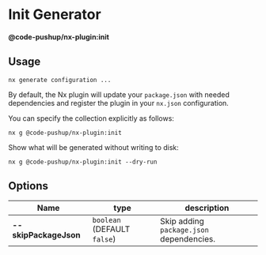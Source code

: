 # Init Generator

#### @code-pushup/nx-plugin:init

## Usage

`nx generate configuration ...`

By default, the Nx plugin will update your `package.json` with needed dependencies and register the plugin in your `nx.json` configuration.

You can specify the collection explicitly as follows:

`nx g @code-pushup/nx-plugin:init`

Show what will be generated without writing to disk:

`nx g @code-pushup/nx-plugin:init --dry-run`

## Options

| Name                  | type                        | description                              |
| --------------------- | --------------------------- | ---------------------------------------- |
| **--skipPackageJson** | `boolean` (DEFAULT `false`) | Skip adding `package.json` dependencies. |
